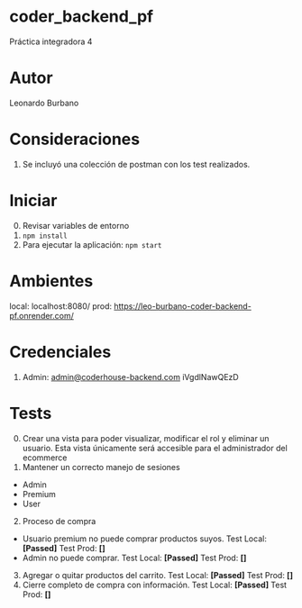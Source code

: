 # coder_backend_pf
Práctica integradora 4

# Autor
Leonardo Burbano

# Consideraciones
1. Se incluyó una colección de postman con los test realizados.


# Iniciar
0. Revisar variables de entorno
1. `npm install`
2. Para ejecutar la aplicación: `npm start`


# Ambientes
local: localhost:8080/
prod: https://leo-burbano-coder-backend-pf.onrender.com/


# Credenciales
1. Admin:
admin@coderhouse-backend.com
iVgdlNawQEzD


# Tests
0. Crear una vista para poder visualizar, modificar el rol y eliminar un usuario. Esta vista únicamente será accesible para el administrador del ecommerce
1. Mantener un correcto manejo de sesiones
- Admin
- Premium
- User

2. Proceso de compra
- Usuario premium no puede comprar productos suyos. Test Local: **[Passed]** Test Prod: **[]**
- Admin no puede comprar. Test Local: **[Passed]** Test Prod: **[]**
3. Agregar o quitar productos del carrito. Test Local: **[Passed]** Test Prod: **[]**
4. Cierre completo de compra con información. Test Local: **[Passed]** Test Prod: **[]**

